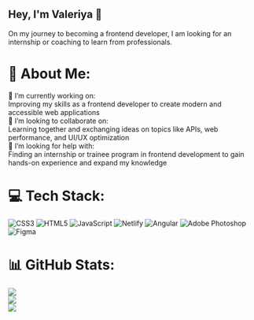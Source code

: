 ## Hey, I'm Valeriya 👋
On my journey to becoming a frontend developer, I am looking for an internship or coaching to learn from professionals.

# 💫 About Me:
🔭 I’m currently working on:<br>Improving my skills as a frontend developer to create modern and accessible web applications<br>👯 I’m looking to collaborate on:<br>Learning together and exchanging ideas on topics like APIs, web performance, and UI/UX optimization<br>🤝 I’m looking for help with:<br>Finding an internship or trainee program in frontend development to gain hands-on experience and expand my knowledge


# 💻 Tech Stack:
![CSS3](https://img.shields.io/badge/css3-%231572B6.svg?style=for-the-badge&logo=css3&logoColor=white) ![HTML5](https://img.shields.io/badge/html5-%23E34F26.svg?style=for-the-badge&logo=html5&logoColor=white) ![JavaScript](https://img.shields.io/badge/javascript-%23323330.svg?style=for-the-badge&logo=javascript&logoColor=%23F7DF1E) ![Netlify](https://img.shields.io/badge/netlify-%23000000.svg?style=for-the-badge&logo=netlify&logoColor=#00C7B7) ![Angular](https://img.shields.io/badge/angular-%23DD0031.svg?style=for-the-badge&logo=angular&logoColor=white) ![Adobe Photoshop](https://img.shields.io/badge/adobe%20photoshop-%2331A8FF.svg?style=for-the-badge&logo=adobe%20photoshop&logoColor=white) ![Figma](https://img.shields.io/badge/figma-%23F24E1E.svg?style=for-the-badge&logo=figma&logoColor=white)
# 📊 GitHub Stats:
![](https://github-readme-stats.vercel.app/api?username=StangeArel&theme=radical&hide_border=false&include_all_commits=true&count_private=true)<br/>
![](https://nirzak-streak-stats.vercel.app/?user=StangeArel&theme=radical&hide_border=false)<br/>
![](https://github-readme-stats.vercel.app/api/top-langs/?username=StangeArel&theme=radical&hide_border=false&include_all_commits=true&count_private=true&layout=compact)

<!-- Proudly created with GPRM ( https://gprm.itsvg.in ) -->

<!--
**StangeArel/StangeArel** is a ✨ _special_ ✨ repository because its `README.md` (this file) appears on your GitHub profile.

Here are some ideas to get you started:

- 🔭 I’m currently working on ...
- 🌱 I’m currently learning ...
- 👯 I’m looking to collaborate on ...
- 🤔 I’m looking for help with ...
- 💬 Ask me about ...
- 📫 How to reach me: ...
- 😄 Pronouns: ...
- ⚡ Fun fact: ...
-->
